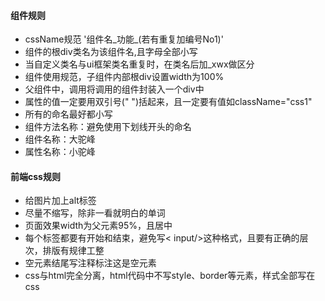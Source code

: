 #### 组件规则
* cssName规范 '组件名_功能_(若有重复加编号No1)'
* 组件的根div类名为该组件名,且字母全部小写
* 当自定义类名与ui框架类名重复时，在类名后加_xwx做区分
* 组件使用规范，子组件内部根div设置width为100%
* 父组件中，调用将调用的组件封装入一个div中
* 属性的值一定要用双引号(" ")括起来，且一定要有值如className="css1"
* 所有的命名最好都小写
* 组件方法名称：避免使用下划线开头的命名
* 组件名称：大驼峰
* 属性名称：小驼峰
#### 前端css规则
* 给图片加上alt标签
* 尽量不缩写，除非一看就明白的单词
* 页面效果width为父元素95%，且居中
* 每个标签都要有开始和结束，避免写< input/>这种格式，且要有正确的层次，排版有规律工整
* 空元素结尾写注释标注这是空元素
* css与html完全分离，html代码中不写style、border等元素，样式全部写在css